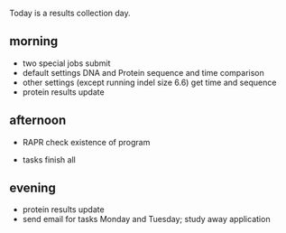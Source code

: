 Today is a results collection day. 


## morning
- two special jobs submit
- default settings DNA and Protein sequence and time comparison
- other settings (except running indel size 6.6) get time and sequence
- protein results update


## afternoon

- RAPR check existence of program

- tasks finish all


## evening
- protein results update
- send email for tasks Monday and Tuesday; study away application




